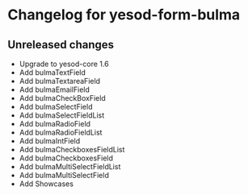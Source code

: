 # Changelog for yesod-form-bulma

## Unreleased changes

- Upgrade to yesod-core 1.6
- Add bulmaTextField
- Add bulmaTextareaField
- Add bulmaEmailField
- Add bulmaCheckBoxField
- Add bulmaSelectField
- Add bulmaSelectFieldList
- Add bulmaRadioField
- Add bulmaRadioFieldList
- Add bulmaIntField
- Add bulmaCheckboxesFieldList
- Add bulmaCheckboxesField
- Add bulmaMultiSelectFieldList
- Add bulmaMultiSelectField
- Add Showcases